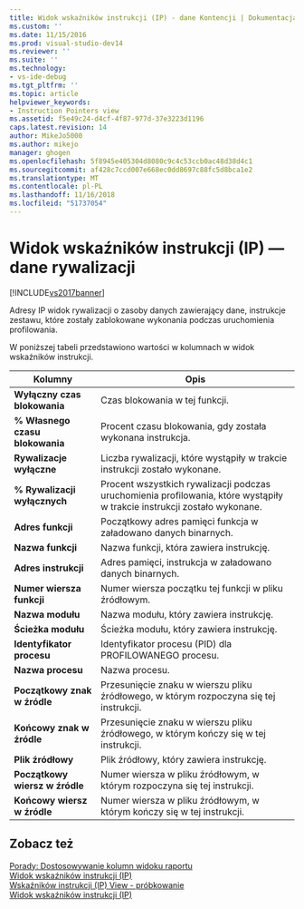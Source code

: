 ```yaml
---
title: Widok wskaźników instrukcji (IP) - dane Kontencji | Dokumentacja firmy Microsoft
ms.custom: ''
ms.date: 11/15/2016
ms.prod: visual-studio-dev14
ms.reviewer: ''
ms.suite: ''
ms.technology:
- vs-ide-debug
ms.tgt_pltfrm: ''
ms.topic: article
helpviewer_keywords:
- Instruction Pointers view
ms.assetid: f5e49c24-d4cf-4f87-977d-37e3223d1196
caps.latest.revision: 14
author: MikeJo5000
ms.author: mikejo
manager: ghogen
ms.openlocfilehash: 5f8945e405304d8080c9c4c53ccb0ac48d38d4c1
ms.sourcegitcommit: af428c7ccd007e668ec0dd8697c88fc5d8bca1e2
ms.translationtype: MT
ms.contentlocale: pl-PL
ms.lasthandoff: 11/16/2018
ms.locfileid: "51737054"
---
```

# <a name="instruction-pointers-ips-view---contention-data"></a>Widok wskaźników instrukcji (IP) — dane rywalizacji
[!INCLUDE[vs2017banner](../includes/vs2017banner.md)]

Adresy IP widok rywalizacji o zasoby danych zawierający dane, instrukcje zestawu, które zostały zablokowane wykonania podczas uruchomienia profilowania.  
  
 W poniższej tabeli przedstawiono wartości w kolumnach w widok wskaźników instrukcji.  
  
|Kolumny|Opis|  
|------------|-----------------|  
|**Wyłączny czas blokowania**|Czas blokowania w tej funkcji.|  
|**% Własnego czasu blokowania**|Procent czasu blokowania, gdy została wykonana instrukcja.|  
|**Rywalizacje wyłączne**|Liczba rywalizacji, które wystąpiły w trakcie instrukcji zostało wykonane.|  
|**% Rywalizacji wyłącznych**|Procent wszystkich rywalizacji podczas uruchomienia profilowania, które wystąpiły w trakcie instrukcji zostało wykonane.|  
|**Adres funkcji**|Początkowy adres pamięci funkcja w załadowano danych binarnych.|  
|**Nazwa funkcji**|Nazwa funkcji, która zawiera instrukcję.|  
|**Adres instrukcji**|Adres pamięci, instrukcja w załadowano danych binarnych.|  
|**Numer wiersza funkcji**|Numer wiersza początku tej funkcji w pliku źródłowym.|  
|**Nazwa modułu**|Nazwa modułu, który zawiera instrukcję.|  
|**Ścieżka modułu**|Ścieżka modułu, który zawiera instrukcję.|  
|**Identyfikator procesu**|Identyfikator procesu (PID) dla PROFILOWANEGO procesu.|  
|**Nazwa procesu**|Nazwa procesu.|  
|**Początkowy znak w źródle**|Przesunięcie znaku w wierszu pliku źródłowego, w którym rozpoczyna się tej instrukcji.|  
|**Końcowy znak w źródle**|Przesunięcie znaku w wierszu pliku źródłowego, w którym kończy się w tej instrukcji.|  
|**Plik źródłowy**|Plik źródłowy, który zawiera instrukcję.|  
|**Początkowy wiersz w źródle**|Numer wiersza w pliku źródłowym, w którym rozpoczyna się tej instrukcji.|  
|**Końcowy wiersz w źródle**|Numer wiersza w pliku źródłowym, w którym kończy się w tej instrukcji.|  
  
## <a name="see-also"></a>Zobacz też  
 [Porady: Dostosowywanie kolumn widoku raportu](../profiling/how-to-customize-report-view-columns.md)   
 [Widok wskaźników instrukcji (IP)](../profiling/instruction-pointers-ips-view.md)   
 [Wskaźników instrukcji (IP) View - próbkowanie](../profiling/instruction-pointers-ips-view-dotnet-memory-sampling-data.md)   
 [Widok wskaźników instrukcji (IP)](../profiling/instruction-pointers-ips-view-sampling-data.md)



